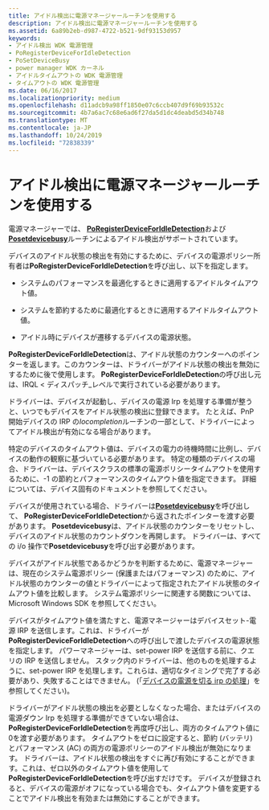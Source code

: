 ```yaml
---
title: アイドル検出に電源マネージャールーチンを使用する
description: アイドル検出に電源マネージャールーチンを使用する
ms.assetid: 6a89b2eb-d987-4722-b521-9df93153d957
keywords:
- アイドル検出 WDK 電源管理
- PoRegisterDeviceForIdleDetection
- PoSetDeviceBusy
- power manager WDK カーネル
- アイドルタイムアウトの WDK 電源管理
- タイムアウトの WDK 電源管理
ms.date: 06/16/2017
ms.localizationpriority: medium
ms.openlocfilehash: d11adcb9a98ff1850e07c6ccb407d9f69b93532c
ms.sourcegitcommit: 4b7a6ac7c68e6ad6f27da5d1dc4deabd5d34b748
ms.translationtype: MT
ms.contentlocale: ja-JP
ms.lasthandoff: 10/24/2019
ms.locfileid: "72838339"
---
```

# <a name="using-power-manager-routines-for-idle-detection"></a>アイドル検出に電源マネージャールーチンを使用する





電源マネージャーでは、 [**PoRegisterDeviceForIdleDetection**](https://docs.microsoft.com/windows-hardware/drivers/ddi/ntifs/nf-ntifs-poregisterdeviceforidledetection)および[**Posetdevicebusy**](https://docs.microsoft.com/windows-hardware/drivers/kernel/mm-bad-pointer)ルーチンによるアイドル検出がサポートされています。

デバイスのアイドル状態の検出を有効にするために、デバイスの電源ポリシー所有者は**PoRegisterDeviceForIdleDetection**を呼び出し、以下を指定します。

-   システムのパフォーマンスを最適化するときに適用するアイドルタイムアウト値。

-   システムを節約するために最適化するときに適用するアイドルタイムアウト値。

-   アイドル時にデバイスが遷移するデバイスの電源状態。

**PoRegisterDeviceForIdleDetection**は、アイドル状態のカウンターへのポインターを返します。このカウンターは、ドライバーがアイドル状態の検出を無効にするために後で使用します。 **PoRegisterDeviceForIdleDetection**の呼び出し元は、IRQL &lt; ディスパッチ\_レベルで実行されている必要があります。

ドライバーは、デバイスが起動し、デバイスの電源 Irp を処理する準備が整うと、いつでもデバイスをアイドル状態の検出に登録できます。 たとえば、PnP 開始デバイスの IRP の*Iocompletion*ルーチンの一部として、ドライバーによってアイドル検出が有効になる場合があります。

特定のデバイスのタイムアウト値は、デバイスの電力の待機時間に比例し、デバイスの動作の観察に基づいている必要があります。 特定の種類のデバイスの場合、ドライバーは、デバイスクラスの標準の電源ポリシータイムアウトを使用するために、-1 の節約とパフォーマンスのタイムアウト値を指定できます。 詳細については、デバイス固有のドキュメントを参照してください。

デバイスが使用されている場合、ドライバーは[**Posetdevicebusy**](https://docs.microsoft.com/windows-hardware/drivers/kernel/mm-bad-pointer)を呼び出して、 **PoRegisterDeviceForIdleDetection**から返されたポインターを渡す必要があります。 **Posetdevicebusy**は、アイドル状態のカウンターをリセットし、デバイスのアイドル状態のカウントダウンを再開します。 ドライバーは、すべての i/o 操作で**Posetdevicebusy**を呼び出す必要があります。

デバイスがアイドル状態であるかどうかを判断するために、電源マネージャーは、現在のシステム電源ポリシー (保護またはパフォーマンス) のために、アイドル状態のカウンターの値とドライバーによって指定されたアイドル状態のタイムアウト値を比較します。 システム電源ポリシーに関連する関数については、Microsoft Windows SDK を参照してください。

デバイスがタイムアウト値を満たすと、電源マネージャーはデバイスセット-電源 IRP を送信します。これは、ドライバーが**PoRegisterDeviceForIdleDetection**への呼び出しで渡したデバイスの電源状態を指定します。 パワーマネージャーは、set-power IRP を送信する前に、クエリの IRP を送信しません。 スタック内のドライバーは、他のものを処理するように、set-power IRP を処理します。これらは、適切なタイミングで完了する必要があり、失敗することはできません。 (「[デバイスの電源を切る irp の処理](handling-device-power-down-irps.md)」を参照してください)。

ドライバーがアイドル状態の検出を必要としなくなった場合、またはデバイスの電源ダウン Irp を処理する準備ができていない場合は、 **PoRegisterDeviceForIdleDetection**を再度呼び出し、両方のタイムアウト値に0を渡す必要があります。 タイムアウトをゼロに設定すると、節約 (バッテリ) とパフォーマンス (AC) の両方の電源ポリシーのアイドル検出が無効になります。 ドライバーは、アイドル状態の検出をすぐに再び有効にすることができます。これは、ゼロ以外のタイムアウト値を使用して**PoRegisterDeviceForIdleDetection**を呼び出すだけです。 デバイスが登録されると、デバイスの電源がオフになっている場合でも、タイムアウト値を変更することでアイドル検出を有効または無効にすることができます。

 

 




